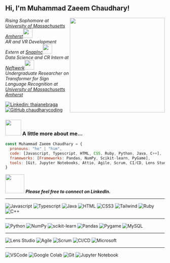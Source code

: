 <h2> Hi, I'm Muhammad Zaeem Chaudhary! </h2>
<img align='right' src="https://i.giphy.com/media/v1.Y2lkPTc5MGI3NjExcGVncnVyNnY1NjlmNnFmc3ppYTF1cjhqc2k5MWlwa2JtYm4ycW1obCZlcD12MV9pbnRlcm5hbF9naWZfYnlfaWQmY3Q9Zw/Dh5q0sShxgp13DwrvG/giphy.gif" width="300">
<p><em>Rising Sophomore at <a href="https://www.umass.edu/">University of Massachusetts Amherst</a><img src="https://media.giphy.com/media/fYSnHlufseco8Fh93Z/giphy.gif" width="30"><br>
AR and VR Development Extern at <a href="https://snap.com/enUS">SnapInc</a><img src="https://media.giphy.com/media/WUlplcMpOCEmTGBtBW/giphy.gif" width="30"><br>
Data Science and CR Intern at <a href="https://www.neftwerk.com/">Neftwerk</a><img src="https://media.giphy.com/media/WUlplcMpOCEmTGBtBW/giphy.gif" width="30"><br>
Undergraduate Researcher on Transformer for Sign Language Recognition at <a href="https://www.umass.edu/">University of Massachusetts Amherst</a></em></p>




[![Linkedin: thaianebraga](https://img.shields.io/badge/-ZaeemChaudhary-blue?style=flat-square&logo=Linkedin&logoColor=white&link=https://www.linkedin.com/in/thaianebraga/)](https://www.linkedin.com/in/zaeem-chaudhary/)
[![GitHub chaudharycoding](https://img.shields.io/badge/GitHub-chaudharycoding-blue?style=social)](https://github.com/chaudharycoding)


### <img src="https://media.giphy.com/media/VgCDAzcKvsR6OM0uWg/giphy.gif" width="50"> A little more about me...  

```javascript
const Muhammad Zaeem Chaudhary = {
  pronouns: "he" | "him",
  code: [Javascript, Typescript, HTML, CSS, Ruby, Python, Java, C++],
  frameworks: [Frameworks: Pandas, NumPy, Scikit-learn, PyGame],
  tools: [Git, Jupyter Notebooks, Attio, Agile, Scrum, CI/CD, Lens Studio, Microsoft Suite],
}
```

<img src="https://media.giphy.com/media/LnQjpWaON8nhr21vNW/giphy.gif" width="60"> <em><b>Please feel free to connect on LinkedIn. </b><b></b></em>

---

![Javascript](https://img.shields.io/badge/Javascript-F0DB4F?style=for-the-badge&labelColor=black&logo=javascript&logoColor=F0DB4F)
![Typescript](https://img.shields.io/badge/Typescript-007acc?style=for-the-badge&labelColor=black&logo=typescript&logoColor=007acc)
![Java](https://img.shields.io/badge/Java-007396?style=for-the-badge&logo=java&logoColor=white)
![HTML](https://img.shields.io/badge/HTML5-E34F26?style=for-the-badge&logo=html5&logoColor=white)
![CSS3](https://img.shields.io/badge/CSS3-1572B6?style=for-the-badge&logo=css3&logoColor=white)
![Tailwind](https://img.shields.io/badge/Tailwind_CSS-092749?style=for-the-badge&logo=tailwindcss&logoColor=06B6D4&labelColor=000000)
![Ruby](https://img.shields.io/badge/Ruby-CC342D?style=for-the-badge&logo=ruby&logoColor=white)
![C++](https://img.shields.io/badge/C%2B%2B-00599C?style=for-the-badge&logo=c%2B%2B&logoColor=white&labelColor=000000)



--------------------------------------------
![Python](https://img.shields.io/badge/Python-3776AB?style=for-the-badge&logo=python&logoColor=white)
![NumPy](https://img.shields.io/badge/NumPy-013243?style=for-the-badge&logo=numpy&logoColor=white)
![scikit-learn](https://img.shields.io/badge/scikit--learn-F7931E?style=for-the-badge&logo=scikit-learn&logoColor=white)
![Pandas](https://img.shields.io/badge/Pandas-150458?style=for-the-badge&logo=pandas&logoColor=white)
![Pygame](https://img.shields.io/badge/Pygame-3767AD?style=for-the-badge&logo=pygame&logoColor=white&labelColor=000000)
![MySQL](https://img.shields.io/badge/MySQL-4479A1?style=for-the-badge&logo=mysql&logoColor=white)

--------------------------------------------
![Lens Studio](https://img.shields.io/badge/Lens_Studio-FFFC00?style=for-the-badge&logo=snapchat&logoColor=000000&labelColor=000000)
![Agile](https://img.shields.io/badge/Agile-44C1C0?style=for-the-badge&logo=agile&logoColor=white&labelColor=000000)
![Scrum](https://img.shields.io/badge/Scrum-6DB33F?style=for-the-badge&logo=scrum&logoColor=white&labelColor=000000)
![CI/CD](https://img.shields.io/badge/CI%2FCD-0078D7?style=for-the-badge&logo=devops&logoColor=white&labelColor=000000)
![Microsoft](https://img.shields.io/badge/Microsoft_Suite-D83B01?style=for-the-badge&logo=microsoft-office&logoColor=white&labelColor=000000)

--------------------------------------------

![VSCode](https://img.shields.io/badge/Visual_Studio-0078d7?style=for-the-badge&logo=visual%20studio&logoColor=white)
![Google Colab](https://img.shields.io/badge/Google%20Colab-F9AB00?style=for-the-badge&logo=google-colab&logoColor=white)
![Git](https://img.shields.io/badge/Git-F05032?style=for-the-badge&logo=git&logoColor=white)
![Jupyter Notebook](https://img.shields.io/badge/Jupyter_Notebook-F37626?style=for-the-badge&logo=jupyter&logoColor=white&labelColor=000000)








